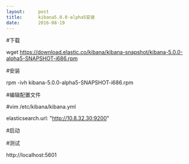 ```yaml
---
layout:     post
title:      kibana5.0.0-alpha5安装
date:       2016-08-19
---
```

#下载

wget https://download.elastic.co/kibana/kibana-snapshot/kibana-5.0.0-alpha5-SNAPSHOT-i686.rpm

#安装

rpm -ivh kibana-5.0.0-alpha5-SNAPSHOT-i686.rpm

#编辑配置文件

#vim /etc/kibana/kibana.yml

elasticsearch.url: "http://10.8.32.30:9200"

#启动

#测试

http://localhost:5601

<img src="http://images2015.cnblogs.com/blog/433618/201608/433618-20160819162404640-1275523945.png" alt="" />
